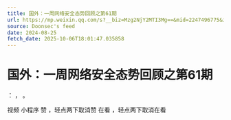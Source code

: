 ```yaml
---
title: 国外：一周网络安全态势回顾之第61期
url: https://mp.weixin.qq.com/s?__biz=Mzg2NjY2MTI3Mg==&mid=2247496775&idx=2&sn=2d1f741e6cae4332a9866e332e7ba955
source: Doonsec's feed
date: 2024-08-25
fetch_date: 2025-10-06T18:01:47.035858
---
```


# 国外：一周网络安全态势回顾之第61期

：
，
。

视频
小程序
赞
，轻点两下取消赞
在看
，轻点两下取消在看